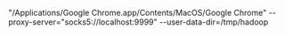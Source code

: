 

"/Applications/Google Chrome.app/Contents/MacOS/Google Chrome" --proxy-server="socks5://localhost:9999" --user-data-dir=/tmp/hadoop